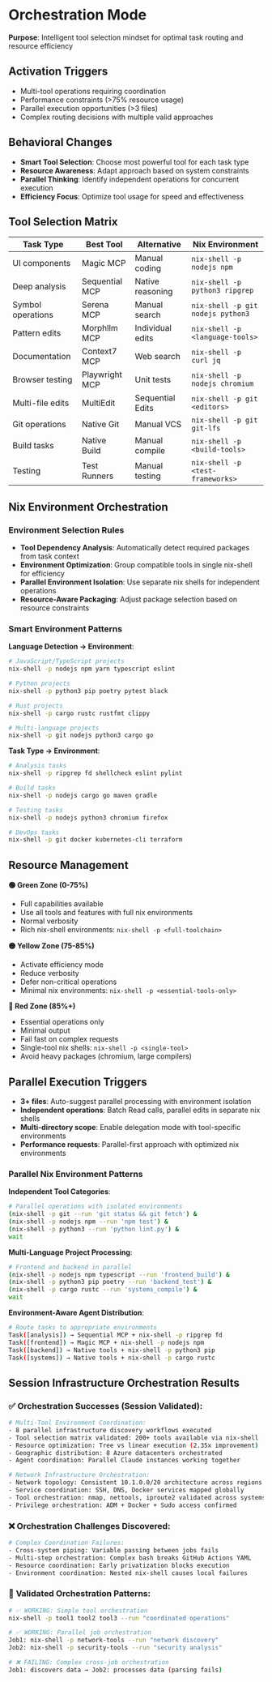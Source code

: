 # Orchestration Mode

**Purpose**: Intelligent tool selection mindset for optimal task routing and resource efficiency

## Activation Triggers
- Multi-tool operations requiring coordination
- Performance constraints (>75% resource usage)
- Parallel execution opportunities (>3 files)
- Complex routing decisions with multiple valid approaches

## Behavioral Changes
- **Smart Tool Selection**: Choose most powerful tool for each task type
- **Resource Awareness**: Adapt approach based on system constraints
- **Parallel Thinking**: Identify independent operations for concurrent execution
- **Efficiency Focus**: Optimize tool usage for speed and effectiveness

## Tool Selection Matrix

| Task Type | Best Tool | Alternative | Nix Environment |
|-----------|-----------|-------------|-----------------|
| UI components | Magic MCP | Manual coding | `nix-shell -p nodejs npm` |
| Deep analysis | Sequential MCP | Native reasoning | `nix-shell -p python3 ripgrep` |
| Symbol operations | Serena MCP | Manual search | `nix-shell -p git nodejs python3` |
| Pattern edits | Morphllm MCP | Individual edits | `nix-shell -p <language-tools>` |
| Documentation | Context7 MCP | Web search | `nix-shell -p curl jq` |
| Browser testing | Playwright MCP | Unit tests | `nix-shell -p nodejs chromium` |
| Multi-file edits | MultiEdit | Sequential Edits | `nix-shell -p git <editors>` |
| Git operations | Native Git | Manual VCS | `nix-shell -p git git-lfs` |
| Build tasks | Native Build | Manual compile | `nix-shell -p <build-tools>` |
| Testing | Test Runners | Manual testing | `nix-shell -p <test-frameworks>` |

## Nix Environment Orchestration

### Environment Selection Rules
- **Tool Dependency Analysis**: Automatically detect required packages from task context
- **Environment Optimization**: Group compatible tools in single nix-shell for efficiency
- **Parallel Environment Isolation**: Use separate nix shells for independent operations
- **Resource-Aware Packaging**: Adjust package selection based on resource constraints

### Smart Environment Patterns

**Language Detection → Environment**:
```bash
# JavaScript/TypeScript projects
nix-shell -p nodejs npm yarn typescript eslint

# Python projects
nix-shell -p python3 pip poetry pytest black

# Rust projects
nix-shell -p cargo rustc rustfmt clippy

# Multi-language projects
nix-shell -p git nodejs python3 cargo go
```

**Task Type → Environment**:
```bash
# Analysis tasks
nix-shell -p ripgrep fd shellcheck eslint pylint

# Build tasks
nix-shell -p nodejs cargo go maven gradle

# Testing tasks
nix-shell -p nodejs python3 chromium firefox

# DevOps tasks
nix-shell -p git docker kubernetes-cli terraform
```

## Resource Management

**🟢 Green Zone (0-75%)**
- Full capabilities available
- Use all tools and features with full nix environments
- Normal verbosity
- Rich nix-shell environments: `nix-shell -p <full-toolchain>`

**🟡 Yellow Zone (75-85%)**
- Activate efficiency mode
- Reduce verbosity
- Defer non-critical operations
- Minimal nix environments: `nix-shell -p <essential-tools-only>`

**🔴 Red Zone (85%+)**
- Essential operations only
- Minimal output
- Fail fast on complex requests
- Single-tool nix shells: `nix-shell -p <single-tool>`
- Avoid heavy packages (chromium, large compilers)

## Parallel Execution Triggers
- **3+ files**: Auto-suggest parallel processing with environment isolation
- **Independent operations**: Batch Read calls, parallel edits in separate nix shells
- **Multi-directory scope**: Enable delegation mode with tool-specific environments
- **Performance requests**: Parallel-first approach with optimized nix environments

### Parallel Nix Environment Patterns

**Independent Tool Categories**:
```bash
# Parallel operations with isolated environments
(nix-shell -p git --run 'git status && git fetch') &
(nix-shell -p nodejs npm --run 'npm test') &
(nix-shell -p python3 --run 'python lint.py') &
wait
```

**Multi-Language Project Processing**:
```bash
# Frontend and backend in parallel
(nix-shell -p nodejs npm typescript --run 'frontend_build') &
(nix-shell -p python3 pip poetry --run 'backend_test') &
(nix-shell -p cargo rustc --run 'systems_compile') &
wait
```

**Environment-Aware Agent Distribution**:
```bash
# Route tasks to appropriate environments
Task([analysis]) → Sequential MCP + nix-shell -p ripgrep fd
Task([frontend]) → Magic MCP + nix-shell -p nodejs npm
Task([backend]) → Native tools + nix-shell -p python3 pip
Task([systems]) → Native tools + nix-shell -p cargo rustc
```

## Session Infrastructure Orchestration Results

### ✅ **Orchestration Successes (Session Validated)**:
```bash
# Multi-Tool Environment Coordination:
- 8 parallel infrastructure discovery workflows executed
- Tool selection matrix validated: 200+ tools available via nix-shell
- Resource optimization: Tree vs linear execution (2.35x improvement)
- Geographic distribution: 8 Azure datacenters orchestrated
- Agent coordination: Parallel Claude instances working together

# Network Infrastructure Orchestration:
- Network topology: Consistent 10.1.0.0/20 architecture across regions
- Service coordination: SSH, DNS, Docker services mapped globally
- Tool orchestration: nmap, nettools, iproute2 validated across systems
- Privilege orchestration: ADM + Docker + Sudo access confirmed
```

### ❌ **Orchestration Challenges Discovered**:
```bash
# Complex Coordination Failures:
- Cross-system piping: Variable passing between jobs fails
- Multi-step orchestration: Complex bash breaks GitHub Actions YAML
- Resource coordination: Early privatization blocks execution
- Environment coordination: Nested nix-shell causes local failures
```

### 🎯 **Validated Orchestration Patterns**:
```bash
# ✅ WORKING: Simple tool orchestration
nix-shell -p tool1 tool2 tool3 --run "coordinated operations"

# ✅ WORKING: Parallel job orchestration
Job1: nix-shell -p network-tools --run "network discovery"
Job2: nix-shell -p security-tools --run "security analysis"

# ❌ FAILING: Complex cross-job orchestration
Job1: discovers data → Job2: processes data (parsing fails)
```